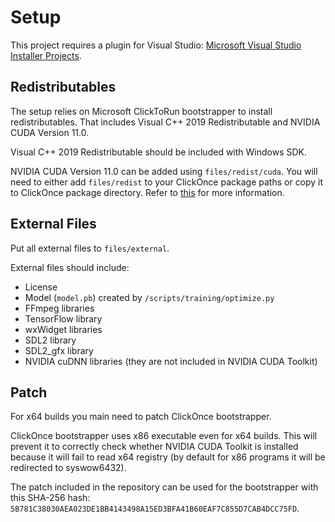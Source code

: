 # Setup

This project requires a plugin for Visual Studio: [Microsoft Visual Studio Installer Projects](https://marketplace.visualstudio.com/items?itemName=VisualStudioClient.MicrosoftVisualStudio2017InstallerProjects).

## Redistributables

The setup relies on Microsoft ClickToRun bootstrapper to install redistributables. That includes Visual C++ 2019 Redistributable and NVIDIA CUDA Version 11.0.

Visual C++ 2019 Redistributable should be included with Windows SDK.

NVIDIA CUDA Version 11.0 can be added using `files/redist/cuda`. You will need to either add `files/redist` to your ClickOnce package paths or copy it to ClickOnce package directory. Refer to [this](https://docs.microsoft.com/en-us/visualstudio/deployment/creating-bootstrapper-packages) for more information.

## External Files

Put all external files to `files/external`.

External files should include:

- License
- Model (`model.pb`) created by `/scripts/training/optimize.py`
- FFmpeg libraries
- TensorFlow library
- wxWidget libraries
- SDL2 library
- SDL2_gfx library
- NVIDIA cuDNN libraries (they are not included in NVIDIA CUDA Toolkit)

## Patch

For x64 builds you main need to patch ClickOnce bootstrapper.

ClickOnce bootstrapper uses x86 executable even for x64 builds. This will prevent it to correctly check whether NVIDIA CUDA Toolkit is installed because it will fail to read x64 registry (by default for x86 programs it will be redirected to syswow6432).

The patch included in the repository can be used for the bootstrapper with this SHA-256 hash: `5B781C38030AEA023DE1BB4143498A15ED3BFA41B60EAF7C855D7CAB4DCC75FD`.
